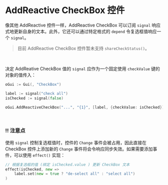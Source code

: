 # AddReactive CheckBox 控件

像其他 AddReactive 控件一样，AddReactive CheckBox 可以订阅 `signal` 响应式地更新自身的文本。此外，它还可以通过特定格式的 `depend` 令复选框值响应一个 `signal`。

> 目前 AddReactive CheckBox 控件暂未支持 `shareCheckStatus()`。

<br>

决定 AddReative CheckBox 值的 `signal` 应作为一个固定使用 `checkValue` 键的对象的值传入：
```go
oGui := Gui(, "CheckBox")

label := signal("check all")
isChecked := signal(false)

oGui.AddReactiveCheckBox("...", "{1}", [label, {checkValue: isChecked}])
```
<br>

### ‼️ 注意点
 
使用 `signal` 控制复选框值时，控件的 `Change` 事件会被占用，因此直接在 CheckBox 控件上添加新的 `Change` 事件将会令响应同步失效。如果需要添加事件，可以使用 `effect()` 实现：
```go
// 根据复选框的值 (绑定 isChecked.value ) 更新 CheckBox 文本
effect(isChecked, new => 
    label.set(new = true ? "de-select all" : "select all")
)
```